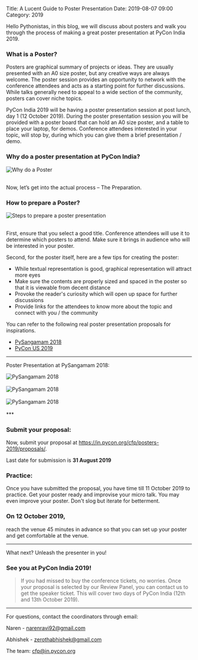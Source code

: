 Title: A Lucent Guide to Poster Presentation
Date: 2019-08-07 09:00
Category: 2019

Hello Pythonistas, in this blog, we will discuss about posters and walk you through the process of making a great poster presentation at PyCon India 2019.

### What is a Poster?

Posters are graphical summary of projects or ideas. They are usually presented with an A0 size poster, but any creative ways are always welcome. The poster session provides an opportunity to network with the conference attendees and acts as a starting point for further discussions. While talks generally need to appeal to a wide section of the community, posters can cover niche topics.

PyCon India 2019 will be having a poster presentation session at post lunch, day 1 (12 October 2019). During the poster presentation session you will be provided with a poster board that can hold an A0 size poster, and a table to place your laptop, for demos. Conference attendees interested in your topic, will stop by, during which you can give them a brief presentation / demo.

### Why do a poster presentation at PyCon India?

<div class="text-center">
    <img src="{filename}/images/posters/why_poster.png" alt="Why do a Poster">
</div>
<br>

Now, let’s get into the actual process – The Preparation.

### How to prepare a Poster?
<div class="text-center">
    <img src="{filename}/images/posters/poster_guide.png" alt="Steps to prepare a poster presentation">
</div>
<br>

First, ensure that you select a good title. Conference attendees will use it to determine which posters to attend. Make sure it brings in audience who will be interested in your poster. 

Second, for the poster itself, here are a few tips for creating the poster: 
* While textual representation is good, graphical representation will attract more eyes 
* Make sure the contents are properly sized and spaced in the poster so that it is viewable from decent distance 
* Provoke the reader's curiosity which will open up space for further discussions 
* Provide links for the attendees to know more about the topic and connect with you / the community 

You can refer to the following real poster presentation proposals for inspirations.
* [PySangamam 2018](https://pysangamam.org/blog/2018/08/29/announcing-selected-posters/)
* [PyCon US 2019](https://us.pycon.org/2019/schedule/posters/list/)

***
Poster Presentation at PySangamam 2018:

<div class="text-center">
    <img src="{filename}/images/posters/pysangamam_2018_1.jpg" alt="PySangamam 2018">
</div>
<br>

<div class="text-center">
    <img src="{filename}/images/posters/pysangamam_2018_2.jpg" alt="PySangamam 2018">
</div>
<br>

<div class="text-center">
    <img src="{filename}/images/posters/pysangamam_2018_3.jpg" alt="PySangamam 2018">
</div>
<br>
***

### Submit your proposal:
Now, submit your proposal at https://in.pycon.org/cfp/posters-2019/proposals/. 

Last date for submission is **31 August 2019**

### Practice:
Once you have submitted the proposal, you have time till 11 October 2019 to practice. Get your poster ready and improvise your micro talk. You may even improve your poster. Don't slog but iterate for betterment.

### On 12 October 2019, 
reach the venue 45 minutes in advance so that you can set up your poster and get comfortable at the venue.

***

What next? Unleash the presenter in you!

### See you at PyCon India 2019!

> If you had missed to buy the conference tickets, no worries. Once your proposal is selected by our Review Panel, you can contact us to get the speaker ticket. This will cover two days of PyCon India (12th and 13th October 2019).

***

For questions, contact the coordinators through email:

Naren - narenravi92@gmail.com

Abhishek - zerothabhishek@gmail.com

The team: cfp@in.pycon.org

